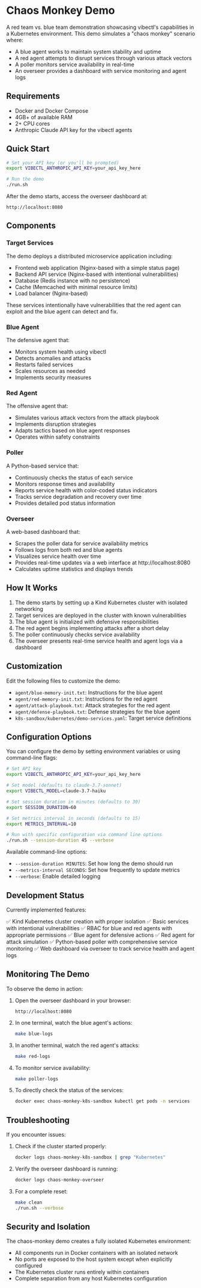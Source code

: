 # Chaos Monkey Demo

A red team vs. blue team demonstration showcasing vibectl's capabilities in a Kubernetes environment. This demo simulates a "chaos monkey" scenario where:

- A blue agent works to maintain system stability and uptime
- A red agent attempts to disrupt services through various attack vectors
- A poller monitors service availability in real-time
- An overseer provides a dashboard with service monitoring and agent logs

## Requirements

- Docker and Docker Compose
- 4GB+ of available RAM
- 2+ CPU cores
- Anthropic Claude API key for the vibectl agents

## Quick Start

```bash
# Set your API key (or you'll be prompted)
export VIBECTL_ANTHROPIC_API_KEY=your_api_key_here

# Run the demo
./run.sh
```

After the demo starts, access the overseer dashboard at:
```
http://localhost:8080
```

## Components

### Target Services

The demo deploys a distributed microservice application including:

- Frontend web application (Nginx-based with a simple status page)
- Backend API service (Nginx-based with intentional vulnerabilities)
- Database (Redis instance with no persistence)
- Cache (Memcached with minimal resource limits)
- Load balancer (Nginx-based)

These services intentionally have vulnerabilities that the red agent can exploit and the blue agent can detect and fix.

### Blue Agent

The defensive agent that:

- Monitors system health using vibectl
- Detects anomalies and attacks
- Restarts failed services
- Scales resources as needed
- Implements security measures

### Red Agent

The offensive agent that:

- Simulates various attack vectors from the attack playbook
- Implements disruption strategies
- Adapts tactics based on blue agent responses
- Operates within safety constraints

### Poller

A Python-based service that:
- Continuously checks the status of each service
- Monitors response times and availability
- Reports service health with color-coded status indicators
- Tracks service degradation and recovery over time
- Provides detailed pod status information

### Overseer

A web-based dashboard that:
- Scrapes the poller data for service availability metrics
- Follows logs from both red and blue agents
- Visualizes service health over time
- Provides real-time updates via a web interface at http://localhost:8080
- Calculates uptime statistics and displays trends

## How It Works

1. The demo starts by setting up a Kind Kubernetes cluster with isolated networking
2. Target services are deployed in the cluster with known vulnerabilities
3. The blue agent is initialized with defensive responsibilities
4. The red agent begins implementing attacks after a short delay
5. The poller continuously checks service availability
6. The overseer presents real-time service health and agent logs via a dashboard

## Customization

Edit the following files to customize the demo:

- `agent/blue-memory-init.txt`: Instructions for the blue agent
- `agent/red-memory-init.txt`: Instructions for the red agent
- `agent/attack-playbook.txt`: Attack strategies for the red agent
- `agent/defense-playbook.txt`: Defense strategies for the blue agent
- `k8s-sandbox/kubernetes/demo-services.yaml`: Target service definitions

## Configuration Options

You can configure the demo by setting environment variables or using command-line flags:

```bash
# Set API key
export VIBECTL_ANTHROPIC_API_KEY=your_api_key_here

# Set model (defaults to claude-3.7-sonnet)
export VIBECTL_MODEL=claude-3.7-haiku

# Set session duration in minutes (defaults to 30)
export SESSION_DURATION=60

# Set metrics interval in seconds (defaults to 15)
export METRICS_INTERVAL=10

# Run with specific configuration via command line options
./run.sh --session-duration 45 --verbose
```

Available command-line options:
- `--session-duration MINUTES`: Set how long the demo should run
- `--metrics-interval SECONDS`: Set how frequently to update metrics
- `--verbose`: Enable detailed logging

## Development Status

Currently implemented features:

✅ Kind Kubernetes cluster creation with proper isolation
✅ Basic services with intentional vulnerabilities
✅ RBAC for blue and red agents with appropriate permissions
✅ Blue agent for defensive actions
✅ Red agent for attack simulation
✅ Python-based poller with comprehensive service monitoring
✅ Web dashboard via overseer to track service health and agent logs

## Monitoring The Demo

To observe the demo in action:

1. Open the overseer dashboard in your browser:
   ```
   http://localhost:8080
   ```

2. In one terminal, watch the blue agent's actions:
   ```bash
   make blue-logs
   ```

3. In another terminal, watch the red agent's attacks:
   ```bash
   make red-logs
   ```

4. To monitor service availability:
   ```bash
   make poller-logs
   ```

5. To directly check the status of the services:
   ```bash
   docker exec chaos-monkey-k8s-sandbox kubectl get pods -n services
   ```

## Troubleshooting

If you encounter issues:

1. Check if the cluster started properly:
   ```bash
   docker logs chaos-monkey-k8s-sandbox | grep "Kubernetes"
   ```

2. Verify the overseer dashboard is running:
   ```bash
   docker logs chaos-monkey-overseer
   ```

3. For a complete reset:
   ```bash
   make clean
   ./run.sh --verbose
   ```

## Security and Isolation

The chaos-monkey demo creates a fully isolated Kubernetes environment:

- All components run in Docker containers with an isolated network
- No ports are exposed to the host system except when explicitly configured
- The Kubernetes cluster runs entirely within containers
- Complete separation from any host Kubernetes configuration
